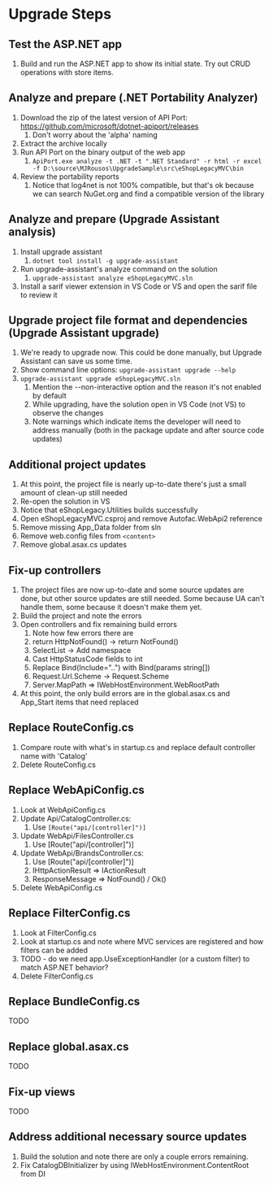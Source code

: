 # Upgrade Steps

## Test the ASP.NET app

1. Build and run the ASP.NET app to show its initial state. Try out CRUD operations with store items.

## Analyze and prepare (.NET Portability Analyzer)

1. Download the zip of the latest version of API Port: https://github.com/microsoft/dotnet-apiport/releases
    1. Don't worry about the 'alpha' naming
1. Extract the archive locally
1. Run API Port on the binary output of the web app
    1. `ApiPort.exe analyze -t .NET -t ".NET Standard" -r html -r excel -f D:\source\MJRousos\UpgradeSample\src\eShopLegacyMVC\bin`
1. Review the portability reports
    1. Notice that log4net is not 100% compatible, but that's ok because we can search NuGet.org and find a compatible version of the library

## Analyze and prepare (Upgrade Assistant analysis)

1. Install upgrade assistant
    1. `dotnet tool install -g upgrade-assistant`
1. Run upgrade-assistant's analyze command on the solution
    1. `upgrade-assistant analyze eShopLegacyMVC.sln`
1. Install a sarif viewer extension in VS Code or VS and open the sarif file to review it

## Upgrade project file format and dependencies (Upgrade Assistant upgrade)

1. We're ready to upgrade now. This could be done manually, but Upgrade Assistant can save us some time.
1. Show command line options: `upgrade-assistant upgrade --help`
1. `upgrade-assistant upgrade eShopLegacyMVC.sln`
    1. Mention the --non-interactive option and the reason it's not enabled by default
    1. While upgrading, have the solution open in VS Code (not VS) to observe the changes
    1. Note warnings which indicate items the developer will need to address manually (both in the package update and after source code updates)

## Additional project updates

1. At this point, the project file is nearly up-to-date there's just a small amount of clean-up still needed
1. Re-open the solution in VS
1. Notice that eShopLegacy.Utilities builds successfully
1. Open eShopLegacyMVC.csproj and remove Autofac.WebApi2 reference
1. Remove missing App_Data folder from sln
1. Remove web.config files from `<content>`
1. Remove global.asax.cs updates

## Fix-up controllers

1. The project files are now up-to-date  and some source updates are done, but other source updates are still needed. Some because UA can't handle them, some because it doesn't make them yet.
1. Build the project and note the errors
1. Open controllers and fix remaining build errors
    1. Note how few errors there are
    1. return HttpNotFound() -> return NotFound()
    1. SelectList -> Add namespace
    1. Cast HttpStatusCode fields to int
    1. Replace Bind(Include="..") with Bind(params string[])
    1. Request.Url.Scheme -> Request.Scheme
    1. Server.MapPath => IWebHostEnvironment.WebRootPath
1. At this point, the only build errors are in the global.asax.cs and App_Start items that need replaced

## Replace RouteConfig.cs

1. Compare route with what's in startup.cs and replace default controller name with 'Catalog'
1. Delete RouteConfig.cs

## Replace WebApiConfig.cs

1. Look at WebApiConfig.cs
1. Update Api/CatalogController.cs:
    1. Use `[Route("api/[controller]")]`
1. Update WebApi/FilesController.cs
    1. Use [Route("api/[controller]")]
1. Update WebApi/BrandsController.cs:
    1. Use [Route("api/[controller]")]
    1. IHttpActionResult => IActionResult
    1. ResponseMessage => NotFound() / Ok()
1. Delete WebApiConfig.cs

## Replace FilterConfig.cs

1. Look at FilterConfig.cs
1. Look at startup.cs and note where MVC services are registered and how filters can be added
1. TODO - do we need app.UseExceptionHandler (or a custom filter) to match ASP.NET behavior?
1. Delete FilterConfig.cs

## Replace BundleConfig.cs

TODO

## Replace global.asax.cs

TODO

## Fix-up views

TODO

## Address additional necessary source updates

1. Build the solution and note there are only a couple errors remaining.
1. Fix CatalogDBInitializer by using IWebHostEnvironment.ContentRoot from DI